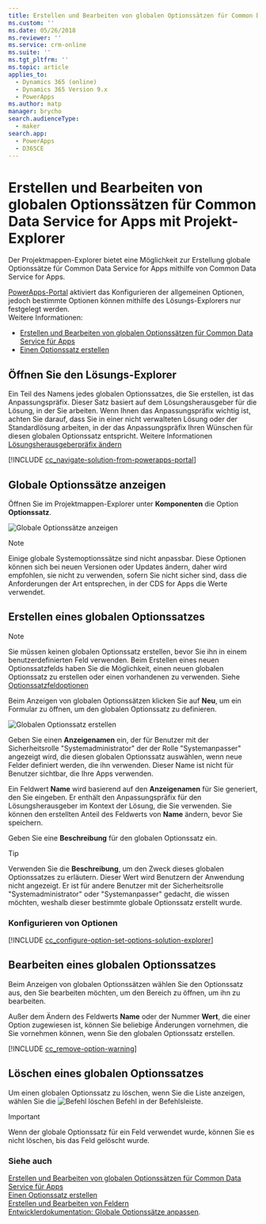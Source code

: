 ```yaml
---
title: Erstellen und Bearbeiten von globalen Optionssätzen für Common Data Service for Apps mit Projekt-Explorer | MicrosoftDocs
ms.custom: ''
ms.date: 05/26/2018
ms.reviewer: ''
ms.service: crm-online
ms.suite: ''
ms.tgt_pltfrm: ''
ms.topic: article
applies_to:
  - Dynamics 365 (online)
  - Dynamics 365 Version 9.x
  - PowerApps
ms.author: matp
manager: brycho
search.audienceType:
  - maker
search.app:
  - PowerApps
  - D365CE
---
```

# <a name="create-and-edit-global-option-sets-for-common-data-service-for-apps-using-solution-explorer"></a>Erstellen und Bearbeiten von globalen Optionssätzen für Common Data Service for Apps mit Projekt-Explorer

Der Projektmappen-Explorer bietet eine Möglichkeit zur Erstellung globale Optionssätze für Common Data Service for Apps mithilfe von Common Data Service for Apps.

[PowerApps-Portal](https://web.powerapps.com/?utm_source=padocs&utm_medium=linkinadoc&utm_campaign=referralsfromdoc) aktiviert das  Konfigurieren der allgemeinen Optionen, jedoch bestimmte Optionen können mithilfe des Lösungs-Explorers nur festgelegt werden. <br />Weitere Informationen: 
- [Erstellen und Bearbeiten von globalen Optionssätzen für Common Data Service für Apps](create-edit-global-option-sets.md)
- [Einen Optionssatz erstellen](custom-picklists.md)

## <a name="open-solution-explorer"></a>Öffnen Sie den Lösungs-Explorer

Ein Teil des Namens jedes globalen Optionssatzes, die Sie erstellen, ist das Anpassungspräfix. Dieser Satz basiert auf dem Lösungsherausgeber für die Lösung, in der Sie arbeiten. Wenn Ihnen das Anpassungspräfix wichtig ist, achten Sie darauf, dass Sie in einer nicht verwalteten Lösung oder der Standardlösung arbeiten, in der das Anpassungspräfix Ihren Wünschen für diesen globalen Optionssatz entspricht. Weitere Informationen [Lösungsherausgeberpräfix ändern](change-solution-publisher-prefix.md) 

[!INCLUDE [cc_navigate-solution-from-powerapps-portal](../../includes/cc_navigate-solution-from-powerapps-portal.md)]

## <a name="view-global-option-sets"></a>Globale Optionssätze anzeigen

Öffnen Sie im Projektmappen-Explorer unter **Komponenten** die Option **Optionssatz**.

![Globale Optionssätze anzeigen](media/view-global-option-sets-solution-explorer.png)

> [!NOTE]
> Einige globale Systemoptionssätze sind nicht anpassbar. Diese Optionen können sich bei neuen Versionen oder Updates ändern, daher wird empfohlen, sie nicht zu verwenden, sofern Sie nicht sicher sind, dass die Anforderungen der Art entsprechen, in der CDS for Apps die Werte verwendet.

## <a name="create-a-global-option-set"></a>Erstellen eines globalen Optionssatzes

> [!NOTE]
> Sie müssen keinen globalen Optionssatz erstellen, bevor Sie ihn in einem benutzerdefinierten Feld verwenden. Beim Erstellen eines neuen Optionssatzfelds haben Sie die Möglichkeit, einen neuen globalen Optionssatz zu erstellen oder einen vorhandenen zu verwenden. Siehe [Optionssatzfeldoptionen](create-edit-field-solution-explorer.md#option-set-field-options)

Beim Anzeigen von globalen Optionssätzen klicken Sie auf **Neu**, um ein Formular zu öffnen, um den globalen Optionssatz zu definieren.

![Globalen Optionssatz erstellen](media/create-global-option-set-solution-explorer.png)

Geben Sie einen **Anzeigenamen** ein, der für Benutzer mit der Sicherheitsrolle "Systemadministrator" der der Rolle "Systemanpasser" angezeigt wird, die diesen globalen Optionssatz auswählen, wenn neue Felder definiert werden, die ihn verwenden. Dieser Name ist nicht für Benutzer sichtbar, die Ihre Apps verwenden.

Ein Feldwert **Name** wird basierend auf den **Anzeigenamen** für Sie generiert, den Sie eingeben. Er enthält den Anpassungspräfix für den Lösungsherausgeber im Kontext der Lösung, die Sie verwenden. Sie können den erstellten Anteil des Feldwerts von **Name** ändern, bevor Sie speichern.

Geben Sie eine **Beschreibung** für den globalen Optionssatz ein. 

> [!TIP]
> Verwenden Sie die **Beschreibung**, um den Zweck dieses globalen Optionssatzes zu erläutern. Dieser Wert wird Benutzern der Anwendung nicht angezeigt. Er ist für andere Benutzer mit der Sicherheitsrolle "Systemadministrator" oder "Systemanpasser" gedacht, die wissen möchten, weshalb dieser bestimmte globale Optionssatz erstellt wurde.

### <a name="configure-options"></a>Konfigurieren von Optionen

[!INCLUDE [cc_configure-option-set-options-solution-explorer](../../includes/cc_configure-option-set-options-solution-explorer.md)]

## <a name="edit-a-global-option-set"></a>Bearbeiten eines globalen Optionssatzes

Beim Anzeigen von globalen Optionssätzen wählen Sie den Optionssatz aus, den Sie bearbeiten möchten, um den Bereich zu öffnen, um ihn zu bearbeiten.

Außer dem Ändern des Feldwerts **Name** oder der Nummer **Wert**, die einer Option zugewiesen ist, können Sie beliebige Änderungen vornehmen, die Sie vornehmen können, wenn Sie den globalen Optionssatz erstellen.

[!INCLUDE [cc_remove-option-warning](../../includes/cc_remove-option-warning.md)]

## <a name="delete-a-global-option-set"></a>Löschen eines globalen Optionssatzes

Um einen globalen Optionssatz zu löschen, wenn Sie die Liste anzeigen, wählen Sie die ![Befehl löschen](media/delete.gif) Befehl in der Befehlsleiste.

> [!IMPORTANT]
> Wenn der globale Optionssatz für ein Feld verwendet wurde, können Sie es nicht löschen, bis das Feld gelöscht wurde.
  
### <a name="see-also"></a>Siehe auch
 
[Erstellen und Bearbeiten von globalen Optionssätzen für Common Data Service für Apps](create-edit-global-option-sets.md)<br />
[Einen Optionssatz erstellen](custom-picklists.md)<br />
[Erstellen und Bearbeiten von Feldern](create-edit-fields.md)<br />
[Entwicklerdokumentation: Globale Optionssätze anpassen](/dynamics365/customer-engagement/developer/org-service/customize-global-option-sets).
